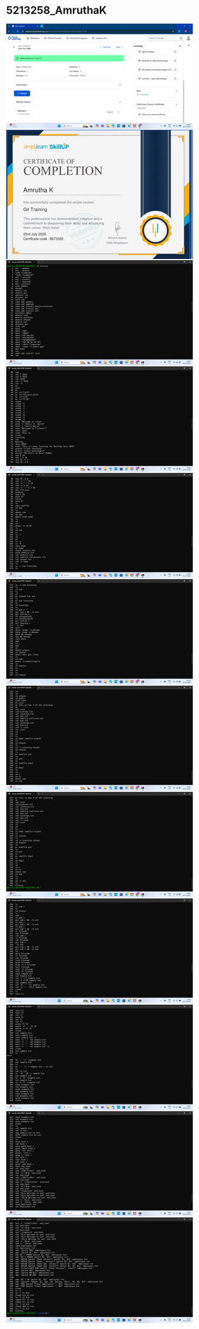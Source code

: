 # 5213258_AmruthaK

<img src="https://github.com/AMRUTHAK012/5213258_AmruthaK/blob/main/SDLC/5213258_Amrutha%20K%20(2).jpeg" alt="image">
<img src="https://github.com/AMRUTHAK012/5213258_AmruthaK/blob/main/SDLC/5213258_Amrutha%20K.jpeg" alt="image">


<img src="https://github.com/AMRUTHAK012/5213258_AmruthaK/blob/main/Liinux/Linux1.jpeg" alt="image">
<img src="https://github.com/AMRUTHAK012/5213258_AmruthaK/blob/main/Liinux/Linux2.jpeg" alt="image">
<img src="https://github.com/AMRUTHAK012/5213258_AmruthaK/blob/main/Liinux/Linux3.jpeg" alt="image">
<img src="https://github.com/AMRUTHAK012/5213258_AmruthaK/blob/main/Liinux/Linux4.jpeg" alt="image">
<img src="https://github.com/AMRUTHAK012/5213258_AmruthaK/blob/main/Liinux/Linux5.jpeg" alt="image">
<img src="https://github.com/AMRUTHAK012/5213258_AmruthaK/blob/main/Liinux/Linux6.jpeg" alt="image">
<img src="https://github.com/AMRUTHAK012/5213258_AmruthaK/blob/main/Liinux/Linux7.jpeg" alt="image">
<img src="https://github.com/AMRUTHAK012/5213258_AmruthaK/blob/main/Liinux/Linux8.jpeg" alt="image">
<img src="https://github.com/AMRUTHAK012/5213258_AmruthaK/blob/main/Liinux/Linux9.jpeg" alt="image">
<img src="https://github.com/AMRUTHAK012/5213258_AmruthaK/blob/main/Liinux/Linux10.jpeg" alt="image">





